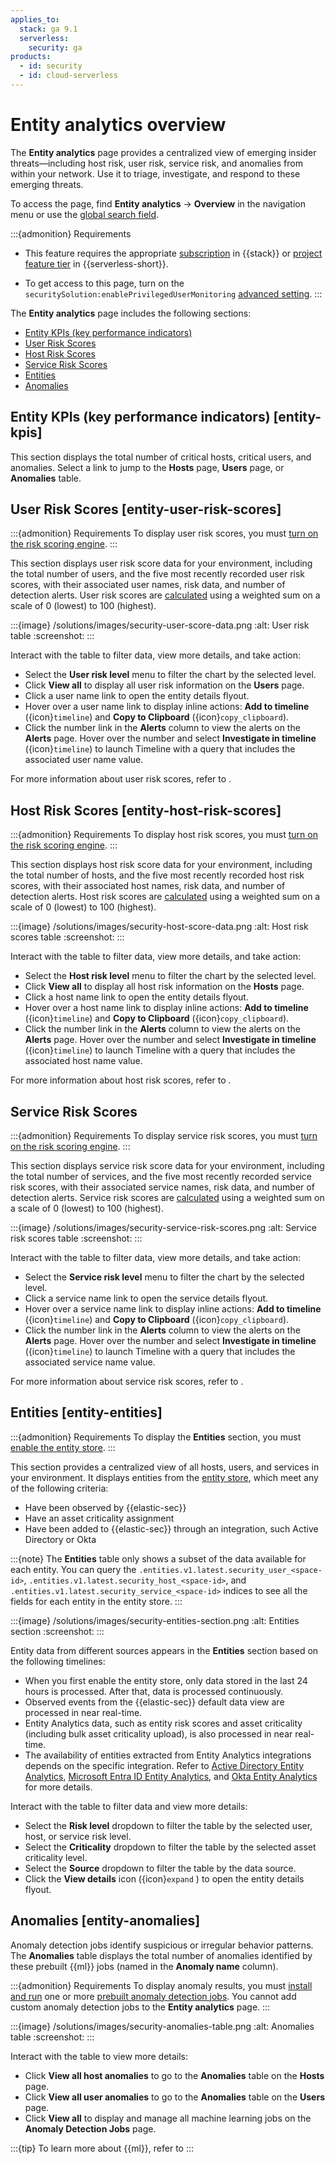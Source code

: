 ```yaml
---
applies_to:
  stack: ga 9.1
  serverless:
    security: ga
products:
  - id: security
  - id: cloud-serverless
---
```


# Entity analytics overview

The **Entity analytics** page provides a centralized view of emerging insider threats—including host risk, user risk, service risk, and anomalies from within your network. Use it to triage, investigate, and respond to these emerging threats.

To access the page, find **Entity analytics** → **Overview** in the navigation menu or use the [global search field](/explore-analyze/find-and-organize/find-apps-and-objects.md).

:::{admonition} Requirements
* This feature requires the appropriate [subscription](https://www.elastic.co/pricing) in {{stack}} or [project feature tier](/deploy-manage/deploy/elastic-cloud/project-settings.md) in {{serverless-short}}.

* To get access to this page, turn on the `securitySolution:enablePrivilegedUserMonitoring` [advanced setting](/solutions/security/get-started/configure-advanced-settings.md#access-privileged-user-monitoring).
:::


The  **Entity analytics** page includes the following sections:

* [Entity KPIs (key performance indicators)](#entity-kpis)
* [User Risk Scores](#entity-user-risk-scores)
* [Host Risk Scores](#entity-host-risk-scores)
* [Service Risk Scores](#service-risk-scores)
* [Entities](#entity-entities)
* [Anomalies](#entity-anomalies)


## Entity KPIs (key performance indicators) [entity-kpis]

This section displays the total number of critical hosts, critical users, and anomalies. Select a link to jump to the **Hosts** page, **Users** page, or **Anomalies** table.


## User Risk Scores [entity-user-risk-scores]

:::{admonition} Requirements
To display user risk scores, you must [turn on the risk scoring engine](/solutions/security/advanced-entity-analytics/turn-on-risk-scoring-engine.md).
:::


This section displays user risk score data for your environment, including the total number of users, and the five most recently recorded user risk scores, with their associated user names, risk data, and number of detection alerts. User risk scores are [calculated](/solutions/security/advanced-entity-analytics/entity-risk-scoring.md#how-is-risk-score-calculated) using a weighted sum on a scale of 0 (lowest) to 100 (highest).

:::{image} /solutions/images/security-user-score-data.png
:alt: User risk table
:screenshot:
:::

Interact with the table to filter data, view more details, and take action:

* Select the **User risk level** menu to filter the chart by the selected level.
* Click **View all** to display all user risk information on the **Users** page.
* Click a user name link to open the entity details flyout.
* Hover over a user name link to display inline actions: **Add to timeline** ({icon}`timeline`) and **Copy to Clipboard** ({icon}`copy_clipboard`).
* Click the number link in the **Alerts** column to view the alerts on the **Alerts** page. Hover over the number and select **Investigate in timeline** ({icon}`timeline`) to launch Timeline with a query that includes the associated user name value.

For more information about user risk scores, refer to [](/solutions/security/advanced-entity-analytics/entity-risk-scoring.md).


## Host Risk Scores [entity-host-risk-scores]

:::{admonition} Requirements
To display host risk scores, you must [turn on the risk scoring engine](/solutions/security/advanced-entity-analytics/turn-on-risk-scoring-engine.md).
:::


This section displays host risk score data for your environment, including the total number of hosts, and the five most recently recorded host risk scores, with their associated host names, risk data, and number of detection alerts. Host risk scores are [calculated](/solutions/security/advanced-entity-analytics/entity-risk-scoring.md#how-is-risk-score-calculated) using a weighted sum on a scale of 0 (lowest) to 100 (highest).

:::{image} /solutions/images/security-host-score-data.png
:alt: Host risk scores table
:screenshot:
:::

Interact with the table to filter data, view more details, and take action:

* Select the **Host risk level** menu to filter the chart by the selected level.
* Click **View all** to display all host risk information on the **Hosts** page.
* Click a host name link to open the entity details flyout.
* Hover over a host name link to display inline actions: **Add to timeline** ({icon}`timeline`) and **Copy to Clipboard** ({icon}`copy_clipboard`).
* Click the number link in the **Alerts** column to view the alerts on the **Alerts** page. Hover over the number and select **Investigate in timeline** ({icon}`timeline`) to launch Timeline with a query that includes the associated host name value.

For more information about host risk scores, refer to [](/solutions/security/advanced-entity-analytics/entity-risk-scoring.md).


## Service Risk Scores

:::{admonition} Requirements
To display service risk scores, you must [turn on the risk scoring engine](/solutions/security/advanced-entity-analytics/turn-on-risk-scoring-engine.md).
:::

This section displays service risk score data for your environment, including the total number of services, and the five most recently recorded service risk scores, with their associated service names, risk data, and number of detection alerts. Service risk scores are [calculated](/solutions/security/advanced-entity-analytics/entity-risk-scoring.md#how-is-risk-score-calculated) using a weighted sum on a scale of 0 (lowest) to 100 (highest).

:::{image} /solutions/images/security-service-risk-scores.png
:alt: Service risk scores table
:screenshot:
:::


Interact with the table to filter data, view more details, and take action:

* Select the **Service risk level** menu to filter the chart by the selected level.
* Click a service name link to open the service details flyout.
* Hover over a service name link to display inline actions: **Add to timeline** ({icon}`timeline`) and **Copy to Clipboard** ({icon}`copy_clipboard`).
* Click the number link in the **Alerts** column to view the alerts on the **Alerts** page. Hover over the number and select **Investigate in timeline** ({icon}`timeline`) to launch Timeline with a query that includes the associated service name value.

For more information about service risk scores, refer to [](/solutions/security/advanced-entity-analytics/entity-risk-scoring.md).


## Entities [entity-entities]


:::{admonition} Requirements
To display the **Entities** section, you must [enable the entity store](/solutions/security/advanced-entity-analytics/entity-store.md#enable-entity-store).
:::


This section provides a centralized view of all hosts, users, and services in your environment. It displays entities from the [entity store](/solutions/security/advanced-entity-analytics/entity-store.md), which meet any of the following criteria:

* Have been observed by {{elastic-sec}}
* Have an asset criticality assignment
* Have been added to {{elastic-sec}} through an integration, such Active Directory or Okta

:::{note}
The **Entities** table only shows a subset of the data available for each entity. You can query the `.entities.v1.latest.security_user_<space-id>`, `.entities.v1.latest.security_host_<space-id>`, and `.entities.v1.latest.security_service_<space-id>` indices to see all the fields for each entity in the entity store.
:::


:::{image} /solutions/images/security-entities-section.png
:alt: Entities section
:screenshot:
:::

Entity data from different sources appears in the **Entities** section based on the following timelines:

* When you first enable the entity store, only data stored in the last 24 hours is processed. After that, data is processed continuously.
* Observed events from the {{elastic-sec}} default data view are processed in near real-time.
* Entity Analytics data, such as entity risk scores and asset criticality (including bulk asset criticality upload), is also processed in near real-time.
* The availability of entities extracted from Entity Analytics integrations depends on the specific integration. Refer to [Active Directory Entity Analytics](https://docs.elastic.co/en/integrations/entityanalytics_ad), [Microsoft Entra ID Entity Analytics](https://docs.elastic.co/en/integrations/entityanalytics_entra_id), and [Okta Entity Analytics](https://docs.elastic.co/en/integrations/entityanalytics_okta) for more details.

Interact with the table to filter data and view more details:

* Select the **Risk level** dropdown to filter the table by the selected user, host, or service risk level.
* Select the **Criticality** dropdown to filter the table by the selected asset criticality level.
* Select the **Source** dropdown to filter the table by the data source.
* Click the **View details** icon ({icon}`expand` ) to open the entity details flyout.



## Anomalies [entity-anomalies]

Anomaly detection jobs identify suspicious or irregular behavior patterns. The **Anomalies** table displays the total number of anomalies identified by these prebuilt {{ml}} jobs (named in the **Anomaly name** column).

:::{admonition} Requirements
To display anomaly results, you must [install and run](/explore-analyze/machine-learning/anomaly-detection/ml-ad-run-jobs.md) one or more [prebuilt anomaly detection jobs](/reference/machine-learning/ootb-ml-jobs-siem.md). You cannot add custom anomaly detection jobs to the **Entity analytics** page.
:::


:::{image} /solutions/images/security-anomalies-table.png
:alt: Anomalies table
:screenshot:
:::

Interact with the table to view more details:

* Click **View all host anomalies** to go to the **Anomalies** table on the **Hosts** page.
* Click **View all user anomalies** to go to the **Anomalies** table on the **Users** page.
* Click **View all** to display and manage all machine learning jobs on the **Anomaly Detection Jobs** page.

:::{tip}
To learn more about {{ml}}, refer to [](/explore-analyze/machine-learning.md)
:::